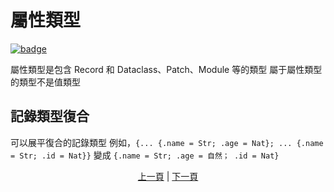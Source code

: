 # 屬性類型

[![badge](https://img.shields.io/endpoint.svg?url=https%3A%2F%2Fgezf7g7pd5.execute-api.ap-northeast-1.amazonaws.com%2Fdefault%2Fsource_up_to_date%3Fowner%3Derg-lang%26repos%3Derg%26ref%3Dmain%26path%3Ddoc/EN/syntax/type/09_attributive.md%26commit_hash%3D412a6fd1ea507a7afa1304bcef642dfe6b3a0872)](https://gezf7g7pd5.execute-api.ap-northeast-1.amazonaws.com/default/source_up_to_date?owner=erg-lang&repos=erg&ref=main&path=doc/EN/syntax/type/09_attributive.md&commit_hash=412a6fd1ea507a7afa1304bcef642dfe6b3a0872)

屬性類型是包含 Record 和 Dataclass、Patch、Module 等的類型
屬于屬性類型的類型不是值類型

## 記錄類型復合

可以展平復合的記錄類型
例如，`{... {.name = Str; .age = Nat}; ... {.name = Str; .id = Nat}}` 變成 `{.name = Str; .age = 自然； .id = Nat}`

<p align='center'>
    <a href='./08_value.md'>上一頁</a> | <a href='./10_interval.md'>下一頁</a>
</p>